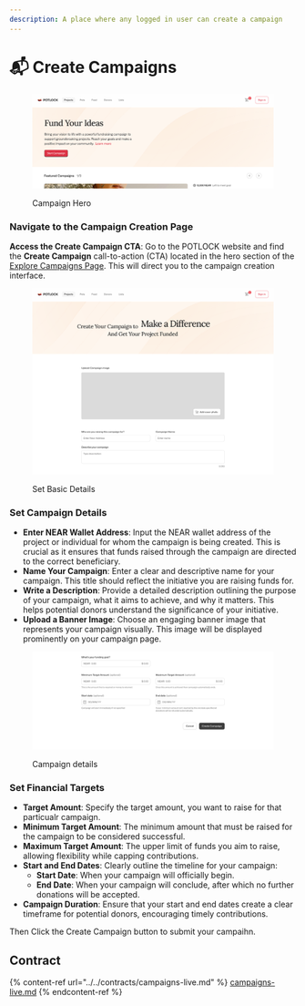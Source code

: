 ```yaml
---
description: A place where any logged in user can create a campaign
---
```


# 📬 Create Campaigns

<figure><img src="../../.gitbook/assets/image (13).png" alt=""><figcaption><p>Campaign Hero</p></figcaption></figure>

### Navigate to the Campaign Creation Page

**Access the Create Campaign CTA**: Go to the POTLOCK website and find the **Create Campaign** call-to-action (CTA) located in the hero section of the [Explore Campaigns Page](https://alpha.potlock.org/campaigns). This will direct you to the campaign creation interface.

<figure><img src="../../.gitbook/assets/image (14).png" alt=""><figcaption><p>Set Basic Details</p></figcaption></figure>



### Set Campaign Details

* **Enter NEAR Wallet Address**: Input the NEAR wallet address of the project or individual for whom the campaign is being created. This is crucial as it ensures that funds raised through the campaign are directed to the correct beneficiary.
* **Name Your Campaign**: Enter a clear and descriptive name for your campaign. This title should reflect the initiative you are raising funds for.
* **Write a Description**: Provide a detailed description outlining the purpose of your campaign, what it aims to achieve, and why it matters. This helps potential donors understand the significance of your initiative.
* **Upload a Banner Image**: Choose an engaging banner image that represents your campaign visually. This image will be displayed prominently on your campaign page.

<figure><img src="../../.gitbook/assets/image (15).png" alt=""><figcaption><p>Campaign details</p></figcaption></figure>

### Set Financial Targets

* **Target Amount**: Specify the target amount, you want to raise for that particualr campaign.
* **Minimum Target Amount**: The minimum amount that must be raised for the campaign to be considered successful.
* **Maximum Target Amount**: The upper limit of funds you aim to raise, allowing flexibility while capping contributions.
* **Start and End Dates**: Clearly outline the timeline for your campaign:
  * **Start Date**: When your campaign will officially begin.
  * **End Date**: When your campaign will conclude, after which no further donations will be accepted.
* **Campaign Duration**: Ensure that your start and end dates create a clear timeframe for potential donors, encouraging timely contributions.

Then Click the Create Campaign button to submit your campaihn.

## Contract

{% content-ref url="../../contracts/campaigns-live.md" %}
[campaigns-live.md](../../contracts/campaigns-live.md)
{% endcontent-ref %}

